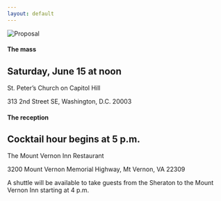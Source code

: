 ```yaml
---
layout: default
---
```


![Proposal](../assets/images/IMG_6672.jpg)


#### The mass
## Saturday, June 15 at noon
St. Peter’s Church on Capitol Hill

313 2nd Street SE, Washington, D.C. 20003



#### The reception
## Cocktail hour begins at 5 p.m.
The Mount Vernon Inn Restaurant

3200 Mount Vernon Memorial Highway, Mt Vernon, VA 22309

A shuttle will be available to take guests from the Sheraton to the Mount Vernon Inn starting at 4 p.m.
